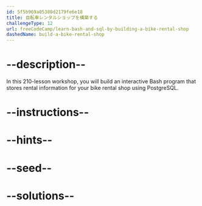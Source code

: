 ```yaml
---
id: 5f5b969a05380d2179fe6e18
title: 自転車レンタルショップを構築する
challengeType: 12
url: freeCodeCamp/learn-bash-and-sql-by-building-a-bike-rental-shop
dashedName: build-a-bike-rental-shop
---
```


# --description--

In this 210-lesson workshop, you will build an interactive Bash program that stores rental information for your bike rental shop using PostgreSQL.

# --instructions--

# --hints--

# --seed--

# --solutions--
